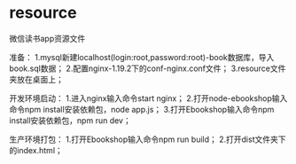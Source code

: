 # resource
微信读书app资源文件

准备：
1.mysql新建localhost(login:root,password:root)-book数据库，导入book.sql数据；
2.配置nginx-1.19.2下的conf-nginx.conf文件；
3.resource文件夹放在桌面上；

开发环境启动：
1.进入nginx输入命令start nginx；
2.打开node-ebookshop输入命令npm install安装依赖包，node app.js；
3.打开Ebookshop输入命令npm install安装依赖包，npm run dev；

生产环境打包：
1.打开Ebookshop输入命令npm run build；
2.打开dist文件夹下的index.html；
